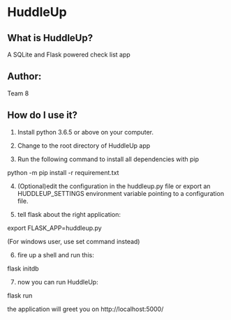 
# HuddleUp

## What is HuddleUp?

A SQLite and Flask powered check list app
	  
## Author:
	
Team 8
	  

## How do I use it?
	
1. Install python 3.6.5 or above on your computer.

2. Change to the root directory of HuddleUp app

3. Run the following command to install all dependencies with pip

 python -m pip install -r requirement.txt

4. (Optional)edit the configuration in the huddleup.py file or
 export an HUDDLEUP_SETTINGS environment variable
 pointing to a configuration file.

5. tell flask about the right application:

 export FLASK_APP=huddleup.py
 
 (For windows user, use set command instead)

6. fire up a shell and run this:

 flask initdb

7. now you can run HuddleUp:

 flask run

 the application will greet you on
 http://localhost:5000/

